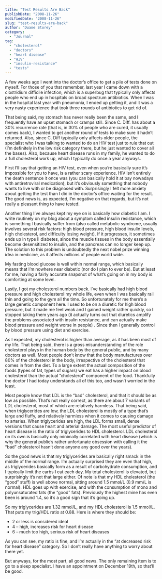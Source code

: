 ```yaml
---
title: "Test Results Are Back"
publishDate: "2008-11-26"
modifiedDate: "2008-11-26"
slug: "test-results-are-back"
author: "Duane Storey"
category:
  - "Journal"
tag:
  - "cholesterol"
  - "doctors"
  - "heart disease"
  - "HIV"
  - "insulin-resistance"
  - "tests"
---
```


A few weeks ago I went into the doctor’s office to get a pile of tests done on myself. For those of you that remember, last year I came down with a clostridium difficile infection, which is a superbug that typically only affects people who end up in hospitals on broad spectrum antibiotics. When I was in the hospital last year with pneumonia, I ended up getting it, and it was a very nasty experience that took three rounds of antibiotics to get rid of.

That being said, my stomach has never really been the same, and I frequently have an upset stomach or cramps still. Since C. Diff. has about a 30% recurrence rate (that is, in 30% of people who are cured, it usually comes back), I wanted to get another round of tests to make sure it hadn’t returned. Also, since C. Diff typically only affects older people, the specialist who I was talking to wanted to do an HIV test just to rule that out (I’m definitely in the low risk category there, but he just wanted to cover all the bases). Also, because heart disease runs in my family, he wanted to do a full cholesterol work up, which I typically do once a year anyways.

First I’ll say that getting an HIV test, even when you’re basically sure it’s impossible for you to have, is a rather scary experience. HIV isn’t entirely the death sentence it once was (you can basically hold it at bay nowadays with antiretroviral medication), but it’s obviously something that nobody wants to live with or be diagnosed with. Surprisingly I felt more anxiety about getting the test than I did in the doctor’s office waiting for the result. The good news is, as expected, I’m negative on that regards, but it’s not really a pleasant thing to have tested.

Another thing I’ve always kept my eye on is basically how diabetic I am. I write routinely on my blog about a symptom called insulin resistance, which is something I basically suffer from (also called metabolic syndrome, usually involves several risk factors: high blood pressure, high blood insulin levels, high cholesterol, and difficulty losing weight). If it progresses, it sometimes ends up in type II diabetes, since the muscle tissues in the body essentially become desensitized to insulin, and the pancreas can no longer keep up. The solution to this problem is undoubtedly the next nobel prize winning idea in medicine, as it affects millions of people world wide.

My fasting blood glucose is well within normal range, which basically means that I’m nowhere near diabetic (nor do I plan to ever be). But at least for me, having a fairly accurate snapsnot of what’s going on in my body is comforting at some level.

Lastly, I got my cholesterol numbers back. I’ve basically had high blood pressure and high cholesterol my whole life, even when I was basically rail thin and going to the gym all the time. So unfortunately for me there’s a large genetic component here. I used to be on a diuretic for high blood pressure, but it made me feel weak and I gained weight rather quickly, so I stopped taking them years ago (it actually turns out that diuretics amplify the problems associated with insulin resistance, and can actually make blood pressure and weight worse in people) . Since then I generally control by blood pressure using diet and exercise.

As I expected, my cholesterol is higher than average, as it has been most of my life. That being said, there is a gross misunderstanding of the role cholesterol plays in the human body by the general public, and by many doctors as well. Most people don’t know that the body manufactures over 80% of the cholesterol in the body, irrespective of the cholesterol that comes in from the diet. To a large extent the actual composition of the foods (types of fat, types of sugars) we eat has a higher impact on blood cholesterol than the actual “cholesterol” component of the food. Thankfully the doctor I had today understands all of this too, and wasn’t worried in the least.

Most people know that LDL is the “bad” cholesterol, and that it should be as low as possible. That’s not really correct, as there are about 7 variants of LDL cholesterol, most of which are relatively harmless. That being said, when triglycerides are low, the LDL cholesterol is mostly of a type that’s large and fluffy, and relatively harmless when it comes to causing damage to arteries. When triglycerides are high, the LDL forms small, dense versions that cause heart and arterial damage. The most useful predictor of heart disease is the ratio of triglycerides to HDL cholesterol. LDL cholesterol on its own is basically only minimally correlated with heart disease (which is why the general public’s rather unfortunate obsession with calling it the “bad” cholesterol hasn’t done anyone any good over the years).

So the good news is that my triglycerides are basically right smack in the middle of the normal range. I’m actually surprised they are even that high, as triglycerides basically form as a result of carbohydrate consumption, and I typically limit the carbs I eat each day. My total cholesterol is elevated, but surprisingly it’s not that large either. Of note is that my HDL cholesterol (the “good” stuff) is well above normal, sitting around 1.5 mmol/L (0.9 mm/L is normal). HDL goes up with exercise, and with the consumption of mono and polyunsaturated fats (the “good” fats). Previously the highest mine has even been is around 1.4, so it’s a good sign that it’s going up.

So my triglycerides are 1.32 mmol/L, and my HDL cholesterol is 1.5 mmol/L. That puts my trig/HDL ratio at 0.88. Here is where they should be:

- 2 or less is considered ideal
- 4 – high, increases risk for heart disease
- 6 – much too high, serious risk of heart diseases

As you can see, my ratio is fine, and I’m actually in the “at decreased risk for heart disease” category. So I don’t really have anything to worry about there yet.

But anyways, for the most part, all good news. The only remaining item is to go to a sleep specialist. I have an appointment on December 19th, so that’ll be good.